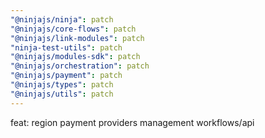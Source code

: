 ```yaml
---
"@ninjajs/ninja": patch
"@ninjajs/core-flows": patch
"@ninjajs/link-modules": patch
"ninja-test-utils": patch
"@ninjajs/modules-sdk": patch
"@ninjajs/orchestration": patch
"@ninjajs/payment": patch
"@ninjajs/types": patch
"@ninjajs/utils": patch
---
```


feat: region payment providers management workflows/api
